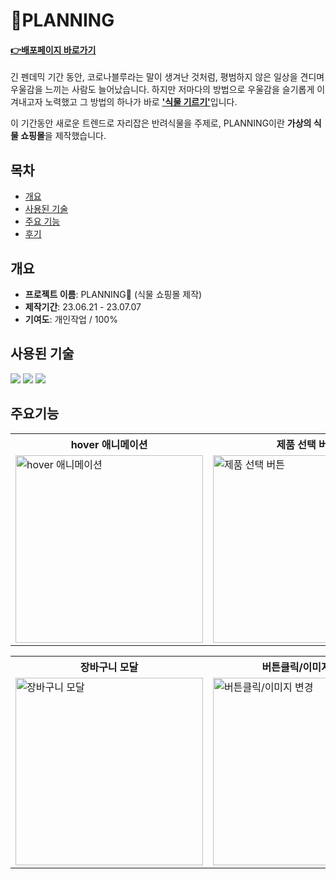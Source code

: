 # :herb:PLANNING
#### **<a href="https://saemii-24.github.io/project_1/" target="_blank">:point_right:<u>배포페이지 바로가기</u></a>**
긴 펜데믹 기간 동안, 코로나블루라는 말이 생겨난 것처럼, 평범하지 않은 일상을 견디며 우울감을 느끼는 사람도 늘어났습니다. 하지만 저마다의 방법으로 우울감을 슬기롭게 이겨내고자 노력했고 그 방법의 하나가 바로 <u>**'식물 기르기'**</u>입니다.

이 기간동안 새로운 트렌드로 자리잡은 반려식물을 주제로, PLANNING이란 **가상의 식물 쇼핑몰**을 제작했습니다.


## 목차
- [개요](#개요)
- [사용된 기술](#사용된-기술)
- [주요 기능](#개요)
- [후기](#후기)


## 개요
- **프로젝트 이름**: PLANNING:herb: (식물 쇼핑몰 제작)
- **제작기간**: 23.06.21 - 23.07.07
- **기여도**: 개인작업 / 100%


## 사용된 기술
<img src="https://img.shields.io/badge/html5-E34F26?style=for-the-badge&logo=html5&logoColor=white"> <img src="https://img.shields.io/badge/css-1572B6?style=for-the-badge&logo=css3&logoColor=white"> <img src="https://img.shields.io/badge/javascript-F7DF1E?style=for-the-badge&logo=javascript&logoColor=black">


## 주요기능
<table>
  <tr>
    <th style="width:300px">hover 애니메이션</th>
    <th style="width:300px">제품 선택 버튼</th>
    <th style="width:300px">가격·상품 카운트</th>
  </tr>
  <tr>
    <td><img style="width:300px" src="https://github.com/saemii-24/project_1/assets/139088277/b6f88275-9d84-42bc-a529-bc15a14423ce" alt="hover 애니메이션"></td>
    <td><img style="width:300px" src="https://github.com/saemii-24/project_1/assets/139088277/9592efa6-fec2-4d23-b344-9c6d08f19991" alt="제품 선택 버튼"></td>
    <td><img style="width:300px" src="https://github.com/saemii-24/project_1/assets/139088277/95155e8a-e57e-4711-9cb8-8435510787d8" alt="가격·상품 카운트"></td>
  </tr>
</table>

<table>
  <tr>
    <th style="width:300px">장바구니 모달</th>
    <th style="width:300px">버튼클릭/이미지 변경</th>
    <th style="width:300px">페이지 내비게이션</th>
  </tr>
  <tr>
    <td><img style="width:300px" src="https://github.com/saemii-24/project_1/assets/139088277/8946c49f-64f3-4709-aa98-2bf7a680279f" alt="장바구니 모달"></td>
    <td><img style="width:300px" src="https://github.com/saemii-24/project_1/assets/139088277/7bdd02d0-63c0-4aec-bcbb-752d78795d6c" alt="버튼클릭/이미지 변경"></td>
    <td><img style="width:300px" src="https://github.com/saemii-24/project_1/assets/139088277/58f217f6-61a8-4655-8efe-3064e9a25dc3" alt="페이지 내비게이션"></td>
  </tr>
</table>

